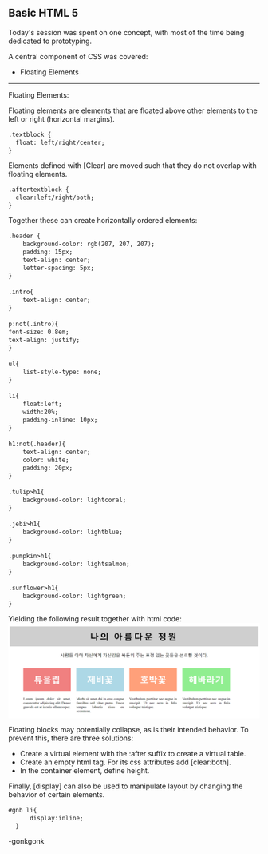 ## Basic HTML 5

Today's session was spent on one concept, with most of the time being dedicated to prototyping.

A central component of CSS was covered:

* Floating Elements

---

Floating Elements:

Floating elements are elements that are floated above other elements to the left or right (horizontal margins).

<pre><code class="language-css">.textblock {
  float: left/right/center;
}
</code></pre>

Elements defined with [Clear] are moved such that they do not overlap with floating elements.

<pre><code class="language-css">.aftertextblock {
  clear:left/right/both;
}
</code></pre>

Together these can create horizontally ordered elements:

<pre><code class="language-css">.header {
    background-color: rgb(207, 207, 207);
    padding: 15px;
    text-align: center;
    letter-spacing: 5px;
}

.intro{
    text-align: center;
}

p:not(.intro){
font-size: 0.8em;
text-align: justify;
}

ul{
    list-style-type: none;
}

li{
    float:left;
    width:20%;
    padding-inline: 10px;
}

h1:not(.header){
    text-align: center;
    color: white;
    padding: 20px;
}

.tulip>h1{
    background-color: lightcoral;
}

.jebi>h1{
    background-color: lightblue;
}

.pumpkin>h1{
    background-color: lightsalmon;
}

.sunflower>h1{
    background-color: lightgreen;
}
</code></pre>

Yielding the following result together with html code:
<img src="https://raw.githubusercontent.com/gonkmetrics/gonkmetrics.github.io/main/_posts/_img/CSSlayout1.png" style="display: block; margin-left: auto; margin-right: auto;">

Floating blocks may potentially collapse, as is their intended behavior. To prevent this, there are three solutions:

<ul>
<li>Create a virtual element with the :after suffix to create a virtual table.</li>
<li>Create an empty html tag. For its css attributes add [clear:both].</li>
<li>In the container element, define height.</li>
</ul>

Finally, [display] can also be used to manipulate layout by changing the behavior of certain elements.

<pre><code class="language-css">#gnb li{
      display:inline;
  }
</code></pre>

-gonkgonk
